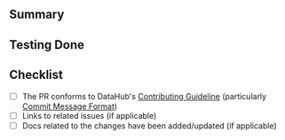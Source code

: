 ## Summary

## Testing Done

## Checklist

- [ ] The PR conforms to DataHub's [Contributing Guideline](https://github.com/linkedin/datahub/blob/master/docs/CONTRIBUTING.md) (particularly [Commit Message Format](https://github.com/linkedin/datahub/blob/master/docs/CONTRIBUTING.md#commit-message-format))
- [ ] Links to related issues (if applicable)
- [ ] Docs related to the changes have been added/updated (if applicable)
